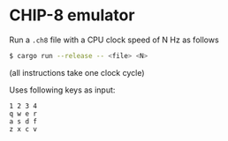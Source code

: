 # CHIP-8 emulator

Run a `.ch8` file with a CPU clock speed of N Hz as follows
```sh
$ cargo run --release -- <file> <N>
```
(all instructions take one clock cycle)

Uses following keys as input:
```
1 2 3 4
q w e r
a s d f
z x c v
```
